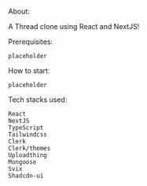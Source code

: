 About:

A Thread clone using React and NextJS!

Prerequisites:

    placeholder


How to start:

    placeholder

Tech stacks used:

    React
    NextJS
    TypeScript
    Tailwindcss
    Clerk
    Clerk/themes
    Uploadthing
    Mongoose
    Svix
    Shadcdn-ui
